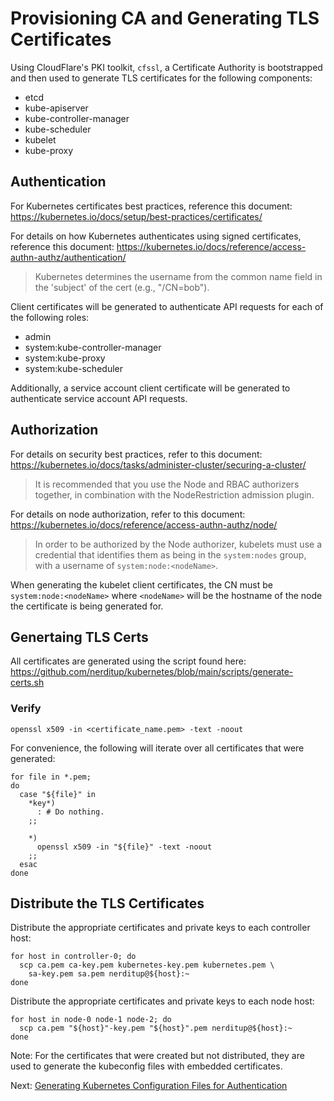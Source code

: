 # Provisioning CA and Generating TLS Certificates

Using CloudFlare's PKI toolkit, `cfssl`, a Certificate Authority is bootstrapped and then used to generate TLS certificates for the following components: 
 - etcd
 - kube-apiserver
 - kube-controller-manager
 - kube-scheduler
 - kubelet
 - kube-proxy

## Authentication

For Kubernetes certificates best practices, reference this document:
https://kubernetes.io/docs/setup/best-practices/certificates/

For details on how Kubernetes authenticates using signed certificates, reference this document:
https://kubernetes.io/docs/reference/access-authn-authz/authentication/

> Kubernetes determines the username from the common name field in the 'subject' of the cert (e.g., "/CN=bob").

Client certificates will be generated to authenticate API requests for each of the following roles:
 - admin
 - system:kube-controller-manager
 - system:kube-proxy
 - system:kube-scheduler

Additionally, a service account client certificate will be generated to authenticate service account
API requests.

## Authorization

For details on security best practices, refer to this document:
https://kubernetes.io/docs/tasks/administer-cluster/securing-a-cluster/

> It is recommended that you use the Node and RBAC authorizers together, in combination with the NodeRestriction admission plugin.

For details on node authorization, refer to this document:
https://kubernetes.io/docs/reference/access-authn-authz/node/

> In order to be authorized by the Node authorizer, kubelets must use a credential that identifies them as being in the `system:nodes` group, with a username of `system:node:<nodeName>`.

When generating the kubelet client certificates, the CN must be `system:node:<nodeName>` where 
`<nodeName>` will be the hostname of the node the certificate is being generated for.

## Genertaing TLS Certs

All certificates are generated using the script found here: 
https://github.com/nerditup/kubernetes/blob/main/scripts/generate-certs.sh

### Verify

```
openssl x509 -in <certificate_name.pem> -text -noout
```

For convenience, the following will iterate over all certificates that were generated:

```
for file in *.pem;
do
  case "${file}" in
    *key*)
      : # Do nothing.
    ;;

    *)
      openssl x509 -in "${file}" -text -noout
    ;;
  esac
done
```

## Distribute the TLS Certificates

Distribute the appropriate certificates and private keys to each controller host:

```
for host in controller-0; do
  scp ca.pem ca-key.pem kubernetes-key.pem kubernetes.pem \
    sa-key.pem sa.pem nerditup@${host}:~
done
```

Distribute the appropriate certificates and private keys to each node host:

```
for host in node-0 node-1 node-2; do
  scp ca.pem "${host}"-key.pem "${host}".pem nerditup@${host}:~
done
```

Note: For the certificates that were created but not distributed, they are used to generate the kubeconfig files with embedded certificates.

Next: [Generating Kubernetes Configuration Files for Authentication](05-kubernetes-configuration-files.md)
